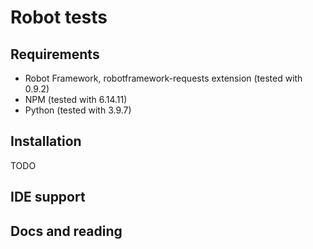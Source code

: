 # Robot tests

## Requirements

-   Robot Framework, robotframework-requests extension (tested with 0.9.2)
-   NPM (tested with 6.14.11)
-   Python (tested with 3.9.7)

## Installation

TODO

## IDE support

## Docs and reading
